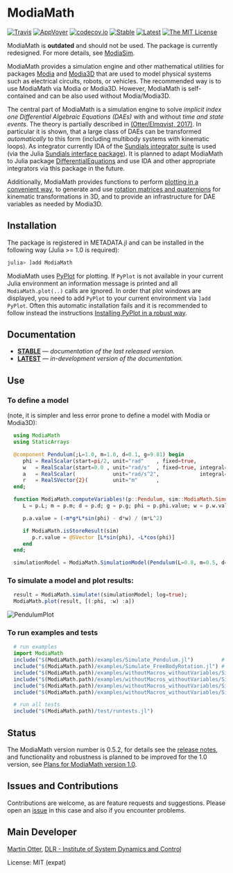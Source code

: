 # ModiaMath
 
[![Travis](https://travis-ci.org/ModiaSim/ModiaMath.jl.svg?branch=master)](https://travis-ci.org/ModiaSim/ModiaMath.jl)
[![AppVoyer](https://ci.appveyor.com/api/projects/status/github/ModiaSim/ModiaMath.jl?svg=true)](https://ci.appveyor.com/project/MartinOtter/modiamath-jl)
[![codecov.io](http://codecov.io/github/ModiaSim/ModiaMath.jl/coverage.svg?branch=master)](http://codecov.io/github/ModiaSim/ModiaMath.jl?branch=master)
[![Stable](https://img.shields.io/badge/docs-stable-blue.svg)](https://modiasim.github.io/ModiaMath.jl/stable/)
[![Latest](https://img.shields.io/badge/docs-latest-blue.svg)](https://modiasim.github.io/ModiaMath.jl/latest/)
[![The MIT License](https://img.shields.io/badge/license-MIT-brightgreen.svg?style=flat-square)](https://github.com/ModiaSim/ModiaMath.jl/blob/master/LICENSE.md)

ModiaMath is **outdated** and should not be used. The package is currently redesigned. 
For more details, see [ModiaSim](https://modiasim.github.io/docs/). 

ModiaMath provides a simulation engine and other mathematical utilities for packages
[Modia](https://github.com/ModiaSim/Modia.jl) and [Modia3D](https://github.com/ModiaSim/Modia3D.jl)
that are used to model physical systems such as electrical circuits, robots, or vehicles.
The recommended way is to use ModiaMath via Modia or Modia3D.
However, ModiaMath is self-contained and can be also used without Modia/Modia3D.

The central part of ModiaMath is a simulation engine to solve
*implicit index one Differential Algebraic Equations (DAEs)*
with and without *time and state events*. The theory is partially described in
[(Otter/Elmqvist, 2017)](http://www.ep.liu.se/ecp/132/064/ecp17132565.pdf).
In particular it is shown, that a large class of DAEs can be transformed *automatically* to this
form (including multibody systems with kinematic loops). As integrator currently
IDA of the [Sundials integrator suite](https://computation.llnl.gov/projects/sundials)
is used (via the Julia [Sundials interface package](https://github.com/JuliaDiffEq/Sundials.jl)).
It is planned to adapt ModiaMath to Julia package
[DifferentialEquations](https://github.com/JuliaDiffEq/DifferentialEquations.jl)
and use IDA and other appropriate integrators via this package in the future.

Additionally, ModiaMath provides functions to perform
[plotting in a convenient way](https://modiasim.github.io/ModiaMath.jl/latest/lib/Result.html),
to generate and use
[rotation matrices and quaternions](https://modiasim.github.io/ModiaMath.jl/latest/lib/Frames.html) for kinematic transformations in 3D, and to provide an infrastructure for DAE variables as needed by Modia3D.


## Installation

The package is registered in METADATA.jl and can be installed
in the following way (Julia >= 1.0 is required):

```julia
julia> ]add ModiaMath
```

ModiaMath uses [PyPlot](https://github.com/JuliaPy/PyPlot.jl) for plotting.
If `PyPlot` is not available in your current Julia environment
an information message is printed and all `ModiaMath.plot(..)` calls are ignored.
In order that plot windows are displayed, you need to add `PyPlot` to your current environment
via `]add PyPlot`. Often this automatic installation fails and it is recommended to follow
instead the instructions
[Installing PyPlot in a robust way](https://github.com/ModiaSim/ModiaMath.jl/wiki/Installing-PyPlot-in-a-robust-way).


## Documentation

- [**STABLE**](https://modiasim.github.io/ModiaMath.jl/stable/) &mdash; *documentation of the last released version.*
- [**LATEST**](https://modiasim.github.io/ModiaMath.jl/latest/) &mdash; *in-development version of the documentation.*


## Use

### To define a model
(note, it is simpler and less error prone to define a model with Modia or Modia3D):

```julia
  using ModiaMath
  using StaticArrays

  @component Pendulum(;L=1.0, m=1.0, d=0.1, g=9.81) begin
     phi = RealScalar(start=pi/2, unit="rad"    , fixed=true,               numericType=ModiaMath.XD_EXP)
     w   = RealScalar(start=0.0 , unit="rad/s"  , fixed=true, integral=phi, numericType=ModiaMath.XD_EXP)
     a   = RealScalar(            unit="rad/s^2",             integral=w  , numericType=ModiaMath.DER_XD_EXP)
     r   = RealSVector{2}(        unit="m"      ,                           numericType=ModiaMath.WC)
  end;

  function ModiaMath.computeVariables!(p::Pendulum, sim::ModiaMath.SimulationState)
     L = p.L; m = p.m; d = p.d; g = p.g; phi = p.phi.value; w = p.w.value

     p.a.value = (-m*g*L*sin(phi) - d*w) / (m*L^2)

     if ModiaMath.isStoreResult(sim)
        p.r.value = @SVector [L*sin(phi), -L*cos(phi)]
     end
  end;

  simulationModel = ModiaMath.SimulationModel(Pendulum(L=0.8, m=0.5, d=0.2), stopTime=5.0);

```


### To simulate a model and plot results:

```julia
  result = ModiaMath.simulate!(simulationModel; log=true);
  ModiaMath.plot(result, [(:phi, :w) :a])
```

![PendulumPlot](https://ModiaSim.github.io/ModiaMath.jl/resources/images/pendulumPlot.svg)


### To run examples and tests
```julia
  # run examples
  import ModiaMath
  include("$(ModiaMath.path)/examples/Simulate_Pendulum.jl")         # ODE as index-0 DAE
  include("$(ModiaMath.path)/examples/Simulate_FreeBodyRotation.jl") # index-1 DAE
  include("$(ModiaMath.path)/examples/withoutMacros_withoutVariables/Simulate_PendulumDAE.jl") # index-3 DAE
  include("$(ModiaMath.path)/examples/withoutMacros_withoutVariables/Simulate_SimpleStateEvents.jl")
  include("$(ModiaMath.path)/examples/withoutMacros_withoutVariables/Simulate_BouncingBall.jl")
  include("$(ModiaMath.path)/examples/withoutMacros_withoutVariables/Simulate_IdealClutch.jl") # Dirac impulses

  # run all tests
  include("$(ModiaMath.path)/test/runtests.jl")

```


## Status

The ModiaMath version number is 0.5.2, for details see the
[release notes](https://modiasim.github.io/ModiaMath.jl/latest/#Release-Notes-1),
and functionality and robustness is planned to be improved for the 1.0 version,
see [Plans for ModiaMath version 1.0](https://ModiaSim.github.io/ModiaMath.jl/latest/man/Plans.html).


## Issues and Contributions

Contributions are welcome, as are feature requests and suggestions.
Please open an [issue](https://github.com/ModiaSim/ModiaMath.jl/issues) in this case and also if you encounter problems.


## Main Developer
[Martin Otter](https://rmc.dlr.de/sr/en/staff/martin.otter/),
[DLR - Institute of System Dynamics and Control](https://www.dlr.de/sr/en)

License: MIT (expat)
